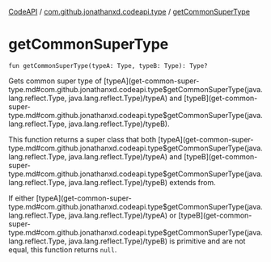 [CodeAPI](../index.md) / [com.github.jonathanxd.codeapi.type](index.md) / [getCommonSuperType](.)

# getCommonSuperType

`fun getCommonSuperType(typeA: Type, typeB: Type): Type?`

Gets common super type of [typeA](get-common-super-type.md#com.github.jonathanxd.codeapi.type$getCommonSuperType(java.lang.reflect.Type, java.lang.reflect.Type)/typeA) and [typeB](get-common-super-type.md#com.github.jonathanxd.codeapi.type$getCommonSuperType(java.lang.reflect.Type, java.lang.reflect.Type)/typeB).

This function returns a super class that both [typeA](get-common-super-type.md#com.github.jonathanxd.codeapi.type$getCommonSuperType(java.lang.reflect.Type, java.lang.reflect.Type)/typeA) and [typeB](get-common-super-type.md#com.github.jonathanxd.codeapi.type$getCommonSuperType(java.lang.reflect.Type, java.lang.reflect.Type)/typeB) extends from.

If either [typeA](get-common-super-type.md#com.github.jonathanxd.codeapi.type$getCommonSuperType(java.lang.reflect.Type, java.lang.reflect.Type)/typeA) or [typeB](get-common-super-type.md#com.github.jonathanxd.codeapi.type$getCommonSuperType(java.lang.reflect.Type, java.lang.reflect.Type)/typeB) is primitive and are not equal, this function returns `null`.

